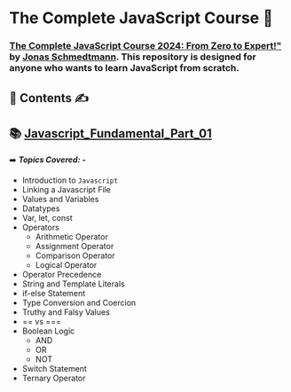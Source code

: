 # **The Complete JavaScript Course  🚀**

###  [The Complete JavaScript Course 2024: From Zero to Expert!"](https://www.udemy.com/course/the-complete-javascript-course/) by [Jonas Schmedtmann](https://x.com/jonasschmedtman). This repository is designed for anyone who wants to learn JavaScript from scratch.

 ##  📂 **Contents** ✍️

## 📚 [Javascript_Fundamental_Part_01](./)

 ➡️  ***Topics Covered: -***
 - Introduction to `Javascript`
 - Linking a Javascript File
 - Values and Variables
 - Datatypes
 - Var, let, const
 - Operators
   - Arithmetic Operator
   - Assignment Operator
   - Comparison Operator
   - Logical Operator
 - Operator Precedence
 - String and Template Literals
 - if-else Statement
 - Type Conversion and Coercion
 - Truthy and Falsy Values
 - == vs ===
 - Boolean Logic
   - AND
   - OR
   - NOT
- Switch Statement
- Ternary Operator
     

